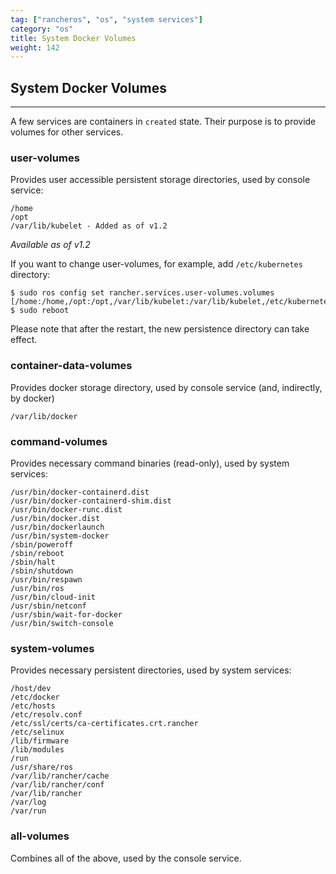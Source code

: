 ```yaml
---
tag: ["rancheros", "os", "system services"]
category: "os"
title: System Docker Volumes
weight: 142
---
```


## System Docker Volumes
---

A few services are containers in `created` state. Their purpose is to provide volumes for other services.

### user-volumes

Provides user accessible persistent storage directories, used by console service:

```
/home
/opt
/var/lib/kubelet - Added as of v1.2
```

_Available as of v1.2_

If you want to change user-volumes, for example, add `/etc/kubernetes` directory:

```
$ sudo ros config set rancher.services.user-volumes.volumes  [/home:/home,/opt:/opt,/var/lib/kubelet:/var/lib/kubelet,/etc/kubernetes:/etc/kubernetes]
$ sudo reboot
```

Please note that after the restart, the new persistence directory can take effect.

### container-data-volumes

Provides docker storage directory, used by console service (and, indirectly, by docker)

```
/var/lib/docker
```

### command-volumes

Provides necessary command binaries (read-only), used by system services:

```
/usr/bin/docker-containerd.dist
/usr/bin/docker-containerd-shim.dist
/usr/bin/docker-runc.dist
/usr/bin/docker.dist
/usr/bin/dockerlaunch
/usr/bin/system-docker
/sbin/poweroff
/sbin/reboot
/sbin/halt
/sbin/shutdown
/usr/bin/respawn
/usr/bin/ros
/usr/bin/cloud-init
/usr/sbin/netconf
/usr/sbin/wait-for-docker
/usr/bin/switch-console
```

### system-volumes

Provides necessary persistent directories, used by system services:

```
/host/dev
/etc/docker
/etc/hosts
/etc/resolv.conf
/etc/ssl/certs/ca-certificates.crt.rancher
/etc/selinux
/lib/firmware
/lib/modules
/run
/usr/share/ros
/var/lib/rancher/cache
/var/lib/rancher/conf
/var/lib/rancher
/var/log
/var/run
```

### all-volumes

Combines all of the above, used by the console service.
